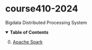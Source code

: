 # course410-2024
Bigdata Distributed Processing System


<details open>
  <summary>  <b>Table of Contents</b> </summary>
  <ol start="0.">
    <li> <a href="./01-ApacheSpark/">Apache Spark</a> </li>
  </ol>
</details>

